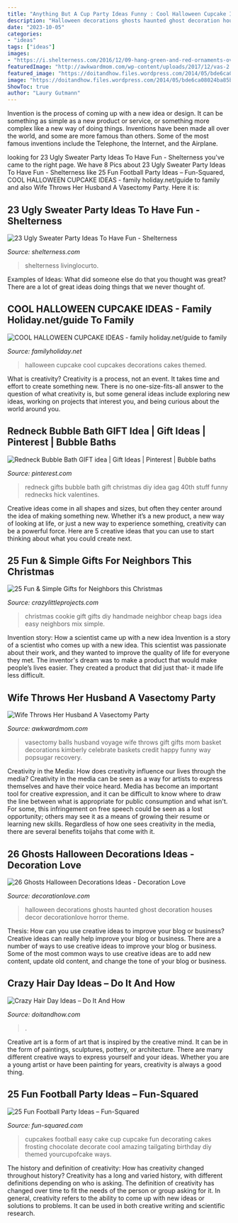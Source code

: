 ```yaml
---
title: "Anything But A Cup Party Ideas Funny : Cool Halloween Cupcake Ideas"
description: "Halloween decorations ghosts haunted ghost decoration houses decor decorationlove horror theme"
date: "2023-10-05"
categories:
- "ideas"
tags: ["ideas"]
images:
- "https://i.shelterness.com/2016/12/09-hang-green-and-red-ornaments-over-the-table.jpg"
featuredImage: "http://awkwardmom.com/wp-content/uploads/2017/12/vas-2.jpg"
featured_image: "https://doitandhow.files.wordpress.com/2014/05/bde6ca08024ba85b895961dbbba24961.jpg?w=640"
image: "https://doitandhow.files.wordpress.com/2014/05/bde6ca08024ba85b895961dbbba24961.jpg?w=640"
ShowToc: true
author: "Laury Gutmann"
---
```



Invention is the process of coming up with a new idea or design. It can be something as simple as a new product or service, or something more complex like a new way of doing things. Inventions have been made all over the world, and some are more famous than others. Some of the most famous inventions include the Telephone, the Internet, and the Airplane.

	

		
looking for 23 Ugly Sweater Party Ideas To Have Fun - Shelterness you've came to the right page. We have 8 Pics about 23 Ugly Sweater Party Ideas To Have Fun - Shelterness like 25 Fun Football Party Ideas – Fun-Squared, COOL HALLOWEEN CUPCAKE IDEAS - family holiday.net/guide to family and also Wife Throws Her Husband A Vasectomy Party. Here it is:
		
    
## 23 Ugly Sweater Party Ideas To Have Fun - Shelterness

<img loading=lazy src="https://i.shelterness.com/2016/12/09-hang-green-and-red-ornaments-over-the-table.jpg" onerror="this.onerror=null;this.src='https://tse1.mm.bing.net/th?id=OIP.hogpJN-oRAazUBWnHNmhsQHaLI&amp;pid=15.1';" alt="23 Ugly Sweater Party Ideas To Have Fun - Shelterness">

_Source: shelterness.com_

>shelterness livinglocurto. 

	

Examples of Ideas: What did someone else do that you thought was great?
There are a lot of great ideas doing things that we never thought of.

    
## COOL HALLOWEEN CUPCAKE IDEAS - Family Holiday.net/guide To Family

<img loading=lazy src="http://www.familyholiday.net/wp-content/uploads/2012/09/COOL-HALLOWEEN-CUPCAKE-IDEAS_03.jpg" onerror="this.onerror=null;this.src='https://tse1.mm.bing.net/th?id=OIP._lObGzsH0ep3-dLj7Dja-gHaHa&amp;pid=15.1';" alt="COOL HALLOWEEN CUPCAKE IDEAS - family holiday.net/guide to family">

_Source: familyholiday.net_

>halloween cupcake cool cupcakes decorations cakes themed. 

	

What is creativity?
Creativity is a process, not an event. It takes time and effort to create something new. There is no one-size-fits-all answer to the question of what creativity is, but some general ideas include exploring new ideas, working on projects that interest you, and being curious about the world around you.

    
## Redneck Bubble Bath GIFT Idea | Gift Ideas | Pinterest | Bubble Baths

<img loading=lazy src="https://s-media-cache-ak0.pinimg.com/736x/bd/4a/9a/bd4a9ae6acfeab8f8d144c926787be9c.jpg" onerror="this.onerror=null;this.src='https://tse1.mm.bing.net/th?id=OIP.IfbcWF5x8Oabx1iu_MdYswHaJ3&amp;pid=15.1';" alt="Redneck Bubble Bath GIFT idea | Gift Ideas | Pinterest | Bubble baths">

_Source: pinterest.com_

>redneck gifts bubble bath gift christmas diy idea gag 40th stuff funny rednecks hick valentines. 

	

Creative ideas come in all shapes and sizes, but often they center around the idea of making something new. Whether it’s a new product, a new way of looking at life, or just a new way to experience something, creativity can be a powerful force. Here are 5 creative ideas that you can use to start thinking about what you could create next.

    
## 25 Fun &amp; Simple Gifts For Neighbors This Christmas

<img loading=lazy src="https://crazylittleprojects.com/wp-content/uploads/2013/12/cookie-mix-gift-bags-sack-easy-cheap-diy-handmade-christmas-neighbor-gift-idea-2-745x1024.jpg" onerror="this.onerror=null;this.src='https://tse3.mm.bing.net/th?id=OIP.mQsFnGNt0jAniAObRXKRFQHaKL&amp;pid=15.1';" alt="25 Fun &amp; Simple Gifts for Neighbors this Christmas">

_Source: crazylittleprojects.com_

>christmas cookie gift gifts diy handmade neighbor cheap bags idea easy neighbors mix simple. 

	

Invention story: How a scientist came up with a new idea
Invention is a story of a scientist who comes up with a new idea. This scientist was passionate about their work, and they wanted to improve the quality of life for everyone they met. The inventor's dream was to make a product that would make people’s lives easier. They created a product that did just that- it made life less difficult.

    
## Wife Throws Her Husband A Vasectomy Party

<img loading=lazy src="http://awkwardmom.com/wp-content/uploads/2017/12/vas-2.jpg" onerror="this.onerror=null;this.src='https://tse1.mm.bing.net/th?id=OIP.bxIK-vBPWWQVtwnuOAdEqQHaJ3&amp;pid=15.1';" alt="Wife Throws Her Husband A Vasectomy Party">

_Source: awkwardmom.com_

>vasectomy balls husband voyage wife throws gift gifts mom basket decorations kimberly celebrate baskets credit happy funny way popsugar recovery. 

	

Creativity in the Media: How does creativity influence our lives through the media?
Creativity in the media can be seen as a way for artists to express themselves and have their voice heard. Media has become an important tool for creative expression, and it can be difficult to know where to draw the line between what is appropriate for public consumption and what isn't. For some, this infringement on free speech could be seen as a lost opportunity; others may see it as a means of growing their resume or learning new skills. Regardless of how one sees creativity in the media, there are several benefits toijahs that come with it.

    
## 26 Ghosts Halloween Decorations Ideas - Decoration Love

<img loading=lazy src="http://www.decorationlove.com/wp-content/uploads/2016/05/Ghost-Halloween-Haunted-House-Ideas.jpg" onerror="this.onerror=null;this.src='https://tse1.mm.bing.net/th?id=OIP.1Py_StAM-8nsO2Rx9JBa4wHaMZ&amp;pid=15.1';" alt="26 Ghosts Halloween Decorations Ideas - Decoration Love">

_Source: decorationlove.com_

>halloween decorations ghosts haunted ghost decoration houses decor decorationlove horror theme. 

	

Thesis: How can you use creative ideas to improve your blog or business?
Creative ideas can really help improve your blog or business. There are a number of ways to use creative ideas to improve your blog or business. Some of the most common ways to use creative ideas are to add new content, update old content, and change the tone of your blog or business.

    
## Crazy Hair Day Ideas – Do It And How

<img loading=lazy src="https://doitandhow.files.wordpress.com/2014/05/bde6ca08024ba85b895961dbbba24961.jpg?w=640" onerror="this.onerror=null;this.src='https://tse2.mm.bing.net/th?id=OIP.D7H_EQftVd0jUYgo7VKEuQHaLH&amp;pid=15.1';" alt="Crazy Hair Day Ideas – Do It And How">

_Source: doitandhow.com_

>. 

	

Creative art is a form of art that is inspired by the creative mind. It can be in the form of paintings, sculptures, pottery, or architecture. There are many different creative ways to express yourself and your ideas. Whether you are a young artist or have been painting for years, creativity is always a good thing.

    
## 25 Fun Football Party Ideas – Fun-Squared

<img loading=lazy src="http://fun-squared.com/wp-content/uploads/2016/09/Easy-Football-Cupcake.jpg" onerror="this.onerror=null;this.src='https://tse3.mm.bing.net/th?id=OIP.X1YvRjlEscDQ8a65RUhVTAHaNy&amp;pid=15.1';" alt="25 Fun Football Party Ideas – Fun-Squared">

_Source: fun-squared.com_

>cupcakes football easy cake cup cupcake fun decorating cakes frosting chocolate decorate cool amazing tailgating birthday diy themed yourcupofcake ways. 

	

The history and definition of creativity: How has creativity changed throughout history?
Creativity has a long and varied history, with different definitions depending on who is asking. The definition of creativity has changed over time to fit the needs of the person or group asking for it. In general, creativity refers to the ability to come up with new ideas or solutions to problems. It can be used in both creative writing and scientific research.

